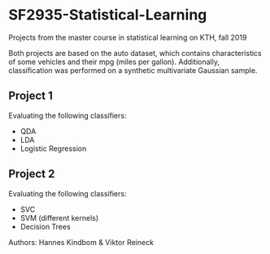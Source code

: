 # SF2935-Statistical-Learning
Projects from the master course in statistical learning on KTH, fall 2019

Both projects are based on the auto dataset, which contains characteristics of some vehicles and their mpg (miles per gallon). 
Additionally, classification was performed on a synthetic multivariate Gaussian sample.  

## Project 1
Evaluating the following classifiers:
* QDA
* LDA
* Logistic Regression

## Project 2
Evaluating the following classifiers:
* SVC
* SVM (different kernels)
* Decision Trees

Authors:
Hannes Kindbom & Viktor Reineck

